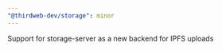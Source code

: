 ```yaml
---
"@thirdweb-dev/storage": minor
---
```


Support for storage-server as a new backend for IPFS uploads
